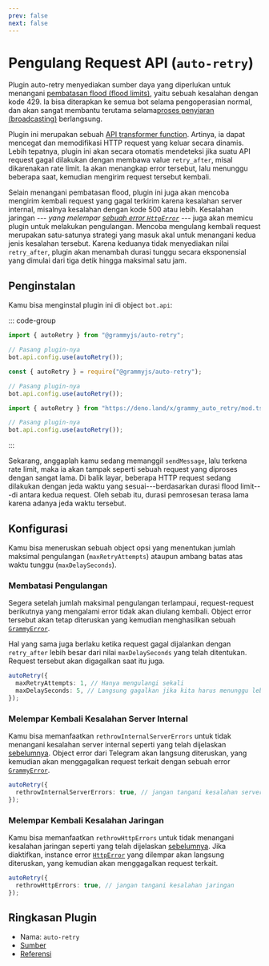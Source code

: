 ```yaml
---
prev: false
next: false
---
```


# Pengulang Request API (`auto-retry`)

Plugin auto-retry menyediakan sumber daya yang diperlukan untuk menangani [pembatasan flood (flood limits)](../advanced/flood), yaitu sebuah kesalahan dengan kode 429.
Ia bisa diterapkan ke semua bot selama pengoperasian normal, dan akan sangat membantu terutama selama[proses penyiaran (broadcasting)](../advanced/flood#cara-menyebarkan-pesan) berlangsung.

Plugin ini merupakan sebuah [API transformer function](../advanced/transformers).
Artinya, ia dapat mencegat dan memodifikasi HTTP request yang keluar secara dinamis.
Lebih tepatnya, plugin ini akan secara otomatis mendeteksi jika suatu API request gagal dilakukan dengan membawa value `retry_after`, misal dikarenakan rate limit.
Ia akan menangkap error tersebut, lalu menunggu beberapa saat, kemudian mengirim request tersebut kembali.

Selain menangani pembatasan flood, plugin ini juga akan mencoba mengirim kembali request yang gagal terkirim karena kesalahan server internal, misalnya kesalahan dengan kode 500 atau lebih.
Kesalahan jaringan --- _yang melempar [sebuah error `HttpError`](../guide/errors#object-httperror)_ --- juga akan memicu plugin untuk melakukan pengulangan.
Mencoba mengulang kembali request merupakan satu-satunya strategi yang masuk akal untuk menangani kedua jenis kesalahan tersebut.
Karena keduanya tidak menyediakan nilai `retry_after`, plugin akan menambah durasi tunggu secara eksponensial yang dimulai dari tiga detik hingga maksimal satu jam.

## Penginstalan

Kamu bisa menginstal plugin ini di object `bot.api`:

::: code-group

```ts [TypeScript]
import { autoRetry } from "@grammyjs/auto-retry";

// Pasang plugin-nya
bot.api.config.use(autoRetry());
```

```js [JavaScript]
const { autoRetry } = require("@grammyjs/auto-retry");

// Pasang plugin-nya
bot.api.config.use(autoRetry());
```

```ts [Deno]
import { autoRetry } from "https://deno.land/x/grammy_auto_retry/mod.ts";

// Pasang plugin-nya
bot.api.config.use(autoRetry());
```

:::

Sekarang, anggaplah kamu sedang memanggil `sendMessage`, lalu terkena rate limit, maka ia akan tampak seperti sebuah request yang diproses dengan sangat lama.
Di balik layar, beberapa HTTP request sedang dilakukan dengan jeda waktu yang sesuai---berdasarkan durasi flood limit---di antara kedua request.
Oleh sebab itu, durasi pemrosesan terasa lama karena adanya jeda waktu tersebut.

## Konfigurasi

Kamu bisa meneruskan sebuah object opsi yang menentukan jumlah maksimal pengulangan (`maxRetryAttempts`) ataupun ambang batas atas waktu tunggu (`maxDelaySeconds`).

### Membatasi Pengulangan

Segera setelah jumlah maksimal pengulangan terlampaui, request-request berikutnya yang mengalami error tidak akan diulang kembali.
Object error tersebut akan tetap diteruskan yang kemudian menghasilkan sebuah [`GrammyError`](../guide/errors#object-grammyerror).

Hal yang sama juga berlaku ketika request gagal dijalankan dengan `retry_after` lebih besar dari nilai `maxDelaySeconds` yang telah ditentukan.
Request tersebut akan digagalkan saat itu juga.

```ts
autoRetry({
  maxRetryAttempts: 1, // Hanya mengulangi sekali
  maxDelaySeconds: 5, // Langsung gagalkan jika kita harus menunggu lebih dari 5 detik
});
```

### Melempar Kembali Kesalahan Server Internal

Kamu bisa memanfaatkan `rethrowInternalServerErrors` untuk tidak menangani kesalahan server internal seperti yang telah dijelaskan [sebelumnya](#pengulang-request-api-auto-retry).
Object error dari Telegram akan langsung diteruskan, yang kemudian akan menggagalkan request terkait dengan sebuah error [`GrammyError`](../guide/errors#object-grammyerror).

```ts
autoRetry({
  rethrowInternalServerErrors: true, // jangan tangani kesalahan server internal
});
```

### Melempar Kembali Kesalahan Jaringan

Kamu bisa memanfaatkan `rethrowHttpErrors` untuk tidak menangani kesalahan jaringan seperti yang telah dijelaskan [sebelumnya](#pengulang-request-api-auto-retry).
Jika diaktifkan, instance error [`HttpError`](../guide/errors#object-httperror) yang dilempar akan langsung diteruskan, yang kemudian akan menggagalkan request terkait.

```ts
autoRetry({
  rethrowHttpErrors: true, // jangan tangani kesalahan jaringan
});
```

## Ringkasan Plugin

- Nama: `auto-retry`
- [Sumber](https://github.com/grammyjs/auto-retry)
- [Referensi](/ref/auto-retry/)
